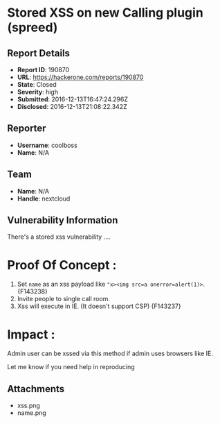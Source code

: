 # Stored XSS on new Calling plugin (spreed)

## Report Details
- **Report ID**: 190870
- **URL**: https://hackerone.com/reports/190870
- **State**: Closed
- **Severity**: high
- **Submitted**: 2016-12-13T16:47:24.296Z
- **Disclosed**: 2016-12-13T21:08:22.342Z

## Reporter
- **Username**: coolboss
- **Name**: N/A

## Team
- **Name**: N/A
- **Handle**: nextcloud

## Vulnerability Information
There's a stored xss vulnerability ....

Proof Of Concept :
===============
1. Set `name` as an xss payload like `"x><img src=a onerror=alert(1)>`.
{F143238}
2. Invite people to single call room.
3. Xss will execute in IE. (It doesn't support CSP)
{F143237}

Impact :
========
Admin user can be xssed via this method if admin uses browsers like IE.

Let me know if you need help in reproducing

## Attachments
- xss.png
- name.png
